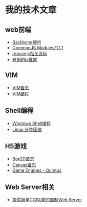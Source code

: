 <script>
    $('#nav').hide();
</script>

<style type="text/css">
@import url("./markdown_res/css/index.css")
</style>



<div class="title"><h1>我的技术文章</h1></div>

<div class="list">

## web前端 

* <a href="./frontend/backbone.md.html">Backbone解析</a> 
* <a href="./frontend/commonjs.md.html">CommonJS Modules/1.1.1</a>
* <a href="./frontend/requirejs.md.html">requirejs相关资料</a>
* <a href="./frontend/useful_javascript_frameworks.md.html">有用的js框架</a>

</div>



<div class="list">

## VIM 

* <a href="./vim/vim-memo.md.html">VIM备忘</a> 
* <a href="./vim/vim-eval.md.html">VIM编程</a> 

</div>




<div class="list">

## Shell编程 

* <a href="./shell/winshell.md.html">Windows Shell编程</a> 
* <a href="./shell/compress_by_pieces.md.html">Linux 分卷压缩</a> 

</div>


<div class="list">

## H5游戏 

* <a href="./h5games/box2dweb/box2dweb.md.html">Box2D备忘</a> 
* <a href="./h5games/canvas.md.html">Canvas备忘</a> 
* <a href="./h5games/engines.md.html">Game Engines - Quintus</a> 

</div>


<div class="list">

## Web Server相关 

* <a href="./mcwebserver/introduce.md.html">提供简单CGI功能的自制Web Server</a> 

</div>

